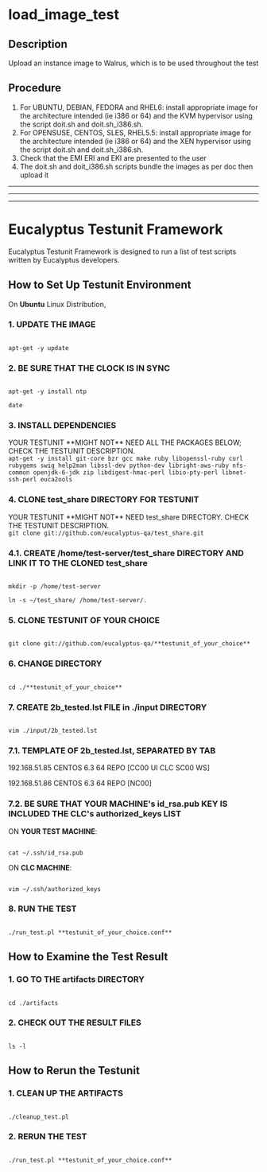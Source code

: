 
load_image_test
===============

## Description

Upload an instance image to Walrus, which is to be used throughout the test

## Procedure

1. For UBUNTU, DEBIAN, FEDORA and RHEL6: install appropriate image for the architecture intended (ie i386 or 64) and the KVM hypervisor using the script doit.sh and doit.sh_i386.sh.
2. For OPENSUSE, CENTOS, SLES, RHEL5.5: install appropriate image for the architecture intended (ie i386 or 64) and the XEN hypervisor using the script doit.sh and doit.sh_i386.sh.
3. Check that the EMI ERI and EKI are presented to the user
4. The doit.sh and doit_i386.sh scripts bundle the images as per doc then upload it



<hr><hr><hr>

# Eucalyptus Testunit Framework

Eucalyptus Testunit Framework is designed to run a list of test scripts written by Eucalyptus developers.



## How to Set Up Testunit Environment

On **Ubuntu** Linux Distribution,

### 1. UPDATE THE IMAGE

<code>
apt-get -y update
</code>

### 2. BE SURE THAT THE CLOCK IS IN SYNC

<code>
apt-get -y install ntp
</code>

<code>
date
</code>

### 3. INSTALL DEPENDENCIES
<note>
YOUR TESTUNIT **MIGHT NOT** NEED ALL THE PACKAGES BELOW; CHECK THE TESTUNIT DESCRIPTION.
</note>

<code>
apt-get -y install git-core bzr gcc make ruby libopenssl-ruby curl rubygems swig help2man libssl-dev python-dev libright-aws-ruby nfs-common openjdk-6-jdk zip libdigest-hmac-perl libio-pty-perl libnet-ssh-perl euca2ools
</code>

### 4. CLONE test_share DIRECTORY FOR TESTUNIT
<note>
YOUR TESTUNIT **MIGHT NOT** NEED test_share DIRECTORY. CHECK THE TESTUNIT DESCRIPTION.
</note>

<code>
git clone git://github.com/eucalyptus-qa/test_share.git
</code>

### 4.1. CREATE /home/test-server/test_share DIRECTORY AND LINK IT TO THE CLONED test_share

<code>
mkdir -p /home/test-server
</code>

<code>
ln -s ~/test_share/ /home/test-server/.
</code>

### 5. CLONE TESTUNIT OF YOUR CHOICE

<code>
git clone git://github.com/eucalyptus-qa/**testunit_of_your_choice**
</code>

### 6. CHANGE DIRECTORY

<code>
cd ./**testunit_of_your_choice**
</code>

### 7. CREATE 2b_tested.lst FILE in ./input DIRECTORY

<code>
vim ./input/2b_tested.lst
</code>

### 7.1. TEMPLATE OF 2b_tested.lst, SEPARATED BY TAB

<sample>
192.168.51.85	CENTOS	6.3	64	REPO	[CC00 UI CLC SC00 WS]

192.168.51.86	CENTOS	6.3	64	REPO	[NC00]
</sample>

### 7.2. BE SURE THAT YOUR MACHINE's id_rsa.pub KEY IS INCLUDED THE CLC's authorized_keys LIST

ON **YOUR TEST MACHINE**:

<code>
cat ~/.ssh/id_rsa.pub
</code>

ON **CLC MACHINE**:

<code>
vim ~/.ssh/authorized_keys
</code>

### 8. RUN THE TEST

<code>
./run_test.pl **testunit_of_your_choice.conf**
</code>


## How to Examine the Test Result

### 1. GO TO THE artifacts DIRECTORY

<code>
cd ./artifacts
</code>

### 2. CHECK OUT THE RESULT FILES

<code>
ls -l
</code>


## How to Rerun the Testunit

### 1. CLEAN UP THE ARTIFACTS

<code>
./cleanup_test.pl
</code>

### 2. RERUN THE TEST

<code>
./run_test.pl **testunit_of_your_choice.conf**
</code>



